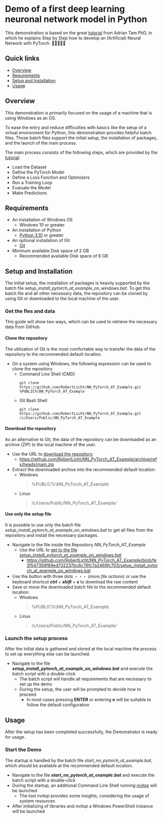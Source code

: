 # Demo of a first deep learning neuronal network model in Python
This demonstration is based on the great [tutorial](https://machinelearningmastery.com/develop-your-first-neural-network-with-pytorch-step-by-step/) from Adrian Tam PhD, in which he explains Step by Step how to develop an (Artificial) Neural Network with PyTorch. 🤖🧠🇦🇮👾

## Quick links
* [Overview](#overview)
* [Requirements](#requirements)
* [Setup and Installation](#setup-and-installation)
* [Usage](#usage)

## Overview
This demonstration is primarily focused on the usage of a machine that is using Windows as an OS.

To ease the entry and reduce difficulties with basics like the setup of a virtual environment for Python, this demonstration provides helpful batch files. Those batch files support the initial setup, the installation of packages, and the launch of the main process.

The main process consists of the following steps, which are provided by the [tutorial](https://machinelearningmastery.com/develop-your-first-neural-network-with-pytorch-step-by-step/):
* Load the Dataset
* Define the PyTorch Model
* Define a Loss Function and Optimizers
* Run a Training Loop
* Evaluate the Model
* Make Predictions

## Requirements
* An installation of Windows OS
    * Windows 10 or greater
* An installation of Python
    * [Python 3.10](https://www.python.org/downloads/release/python-3100/) or greater
* An optional installation of Git
    * [Git](https://git-scm.com/downloads)
* Minimum available Disk space of 2 GB
    * Recommended available Disk space of 6 GB

## Setup and Installation
The initial setup, the installation of packages is heavily supported by the batch file _setup_install_pytorch_at_example_on_windows.bat_.
To get this batch file and all other necessary data, the repository can be cloned by using Git or downloaded to the local machine of the user.

### Get the fles and data
This guide will show two ways, which can be used to retrieve the necessary data from GitHub.

#### Clone the repository
The utilization of Git is the most comfortable way to transfer the data of the repository to the recommended default location.
* On a system using Windows, the following expression can be used to clone the repository
    * Command Line Shell (CMD)
        ```
        git clone https://github.com/RobertLicht/NN_PyTorch_AT_Example.git %PUBLIC%\NN_PyTorch_AT_Example
        ```
    * Git Bash Shell
        ```
        git clone https://github.com/RobertLicht/NN_PyTorch_AT_Example.git /c/Users/Public/NN_PyTorch_AT_Example
        ```

#### Download the repository
As an alternative to Git, the data of the repository can be downloaded as an archive (ZIP) to the local machine of the user.
* Use the URL to [download the repository](https://github.com/RobertLicht/NN_PyTorch_AT_Example/archive/refs/heads/main.zip):
    * https://github.com/RobertLicht/NN_PyTorch_AT_Example/archive/refs/heads/main.zip
* Extract the downloaded archive into the recommended default location:
    * Windows
        > %PUBLIC%\NN_PyTorch_AT_Example\
    * Linux
        > /c/Users/Public/NN_PyTorch_AT_Example/

#### Use only the setup file
It is possible to use only the batch file _setup_install_pytorch_at_example_on_windows.bat_ to get all files from the repository and install the necessary packages.
* Navigate to the file inside the Repository _NN_PyTorch_AT_Example_
    * Use the URL to [get to the file _setup_install_pytorch_at_example_on_windows.bat_](https://github.com/RobertLicht/NN_PyTorch_AT_Example/blob/fe2f547359f89ed732237bc6c76fc7a2469fc703/setup_install_pytorch_at_example_on_windows.bat)
        *  https://github.com/RobertLicht/NN_PyTorch_AT_Example/blob/fe2f547359f89ed732237bc6c76fc7a2469fc703/setup_install_pytorch_at_example_on_windows.bat
* Use the button with three dots ・・・ (_more file actions_) or use the keyboard shortcut **_ctrl_** + **_shift_** + **_s_** to download the raw content
* Save or move the downloaded batch file to the recommended default location:
    * Windows
        > %PUBLIC%\NN_PyTorch_AT_Example\
    * Linux
        > /c/Users/Public/NN_PyTorch_AT_Example/

### Launch the setup process
After the initial data is gathered and stored at the local machine the process to set up everything else can be launched.
* Navigate to the file **_setup_install_pytorch_at_example_on_windows.bat_** and execute the batch script with a double-click
    * The batch script will handle all requirements that are necessary to set up the demo
    * During the setup, the user will be prompted to decide how to proceed
        * In most cases pressing **ENTER** or entering **n** will be suitable to follow the default configuration

## Usage
After the setup has been completed successfully, the Demonstrator is ready for usage.

### Start the Demo
The startup is handled by the batch file _start_nn_pytorch_at_example.bat_, which should be available at the recommended default location.
* Navigate to the file **_start_nn_pytorch_at_example.bat_** and execute the batch script with a double-click
* During the startup, an additional Command Line Shell running [_nvitop_](https://github.com/XuehaiPan/nvitop/tree/main) will be launched
    * The tool _nvitop_ provides some insights, considering the usage of system resources
* After initializing of libraries and _nvitop_ a Windows PowerShell instance will be launched
